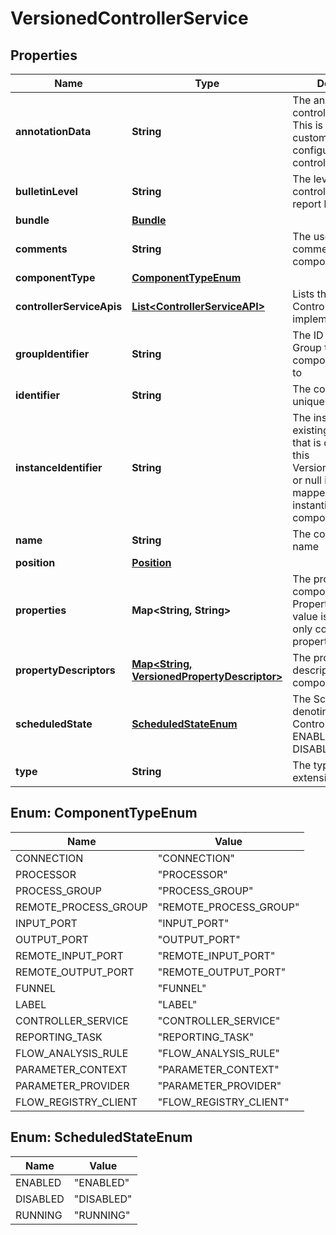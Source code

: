 # VersionedControllerService

## Properties
Name | Type | Description | Notes
------------ | ------------- | ------------- | -------------
**annotationData** | **String** | The annotation for the controller service. This is how the custom UI relays configuration to the controller service. |  [optional]
**bulletinLevel** | **String** | The level at which the controller service will report bulletins. |  [optional]
**bundle** | [**Bundle**](Bundle.md) |  |  [optional]
**comments** | **String** | The user-supplied comments for the component |  [optional]
**componentType** | [**ComponentTypeEnum**](#ComponentTypeEnum) |  |  [optional]
**controllerServiceApis** | [**List&lt;ControllerServiceAPI&gt;**](ControllerServiceAPI.md) | Lists the APIs this Controller Service implements. |  [optional]
**groupIdentifier** | **String** | The ID of the Process Group that this component belongs to |  [optional]
**identifier** | **String** | The component&#x27;s unique identifier |  [optional]
**instanceIdentifier** | **String** | The instance ID of an existing component that is described by this VersionedComponent, or null if this is not mapped to an instantiated component |  [optional]
**name** | **String** | The component&#x27;s name |  [optional]
**position** | [**Position**](Position.md) |  |  [optional]
**properties** | **Map&lt;String, String&gt;** | The properties for the component. Properties whose value is not set will only contain the property name. |  [optional]
**propertyDescriptors** | [**Map&lt;String, VersionedPropertyDescriptor&gt;**](VersionedPropertyDescriptor.md) | The property descriptors for the component. |  [optional]
**scheduledState** | [**ScheduledStateEnum**](#ScheduledStateEnum) | The ScheduledState denoting whether the Controller Service is ENABLED or DISABLED |  [optional]
**type** | **String** | The type of the extension component |  [optional]

<a name="ComponentTypeEnum"></a>
## Enum: ComponentTypeEnum
Name | Value
---- | -----
CONNECTION | &quot;CONNECTION&quot;
PROCESSOR | &quot;PROCESSOR&quot;
PROCESS_GROUP | &quot;PROCESS_GROUP&quot;
REMOTE_PROCESS_GROUP | &quot;REMOTE_PROCESS_GROUP&quot;
INPUT_PORT | &quot;INPUT_PORT&quot;
OUTPUT_PORT | &quot;OUTPUT_PORT&quot;
REMOTE_INPUT_PORT | &quot;REMOTE_INPUT_PORT&quot;
REMOTE_OUTPUT_PORT | &quot;REMOTE_OUTPUT_PORT&quot;
FUNNEL | &quot;FUNNEL&quot;
LABEL | &quot;LABEL&quot;
CONTROLLER_SERVICE | &quot;CONTROLLER_SERVICE&quot;
REPORTING_TASK | &quot;REPORTING_TASK&quot;
FLOW_ANALYSIS_RULE | &quot;FLOW_ANALYSIS_RULE&quot;
PARAMETER_CONTEXT | &quot;PARAMETER_CONTEXT&quot;
PARAMETER_PROVIDER | &quot;PARAMETER_PROVIDER&quot;
FLOW_REGISTRY_CLIENT | &quot;FLOW_REGISTRY_CLIENT&quot;

<a name="ScheduledStateEnum"></a>
## Enum: ScheduledStateEnum
Name | Value
---- | -----
ENABLED | &quot;ENABLED&quot;
DISABLED | &quot;DISABLED&quot;
RUNNING | &quot;RUNNING&quot;
